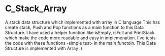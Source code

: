 # C_Stack_Array
A stack data structure which implemented with array in C language
This has create stack, Push and Pop functions as a main function to this Data Structure.
I have used a helper function like isEmpty, isFull and PrintStack which make the code more readable and easy in implemenation.
I've tests the code with these functions -simple test- in the main functoin.
This Data Structure is implemented with Array :)
